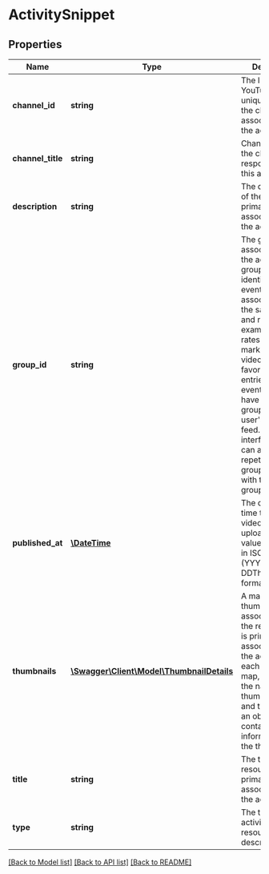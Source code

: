 # ActivitySnippet

## Properties
Name | Type | Description | Notes
------------ | ------------- | ------------- | -------------
**channel_id** | **string** | The ID that YouTube uses to uniquely identify the channel associated with the activity. | [optional] 
**channel_title** | **string** | Channel title for the channel responsible for this activity | [optional] 
**description** | **string** | The description of the resource primarily associated with the activity. | [optional] 
**group_id** | **string** | The group ID associated with the activity. A group ID identifies user events that are associated with the same user and resource. For example, if a user rates a video and marks the same video as a favorite, the entries for those events would have the same group ID in the user&#39;s activity feed. In your user interface, you can avoid repetition by grouping events with the same groupId value. | [optional] 
**published_at** | [**\DateTime**](\DateTime.md) | The date and time that the video was uploaded. The value is specified in ISO 8601 (YYYY-MM-DDThh:mm:ss.sZ) format. | [optional] 
**thumbnails** | [**\Swagger\Client\Model\ThumbnailDetails**](ThumbnailDetails.md) | A map of thumbnail images associated with the resource that is primarily associated with the activity. For each object in the map, the key is the name of the thumbnail image, and the value is an object that contains other information about the thumbnail. | [optional] 
**title** | **string** | The title of the resource primarily associated with the activity. | [optional] 
**type** | **string** | The type of activity that the resource describes. | [optional] 

[[Back to Model list]](../README.md#documentation-for-models) [[Back to API list]](../README.md#documentation-for-api-endpoints) [[Back to README]](../README.md)


